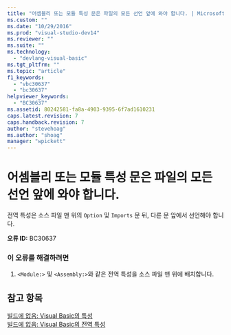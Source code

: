 ```yaml
---
title: "어셈블리 또는 모듈 특성 문은 파일의 모든 선언 앞에 와야 합니다. | Microsoft Docs"
ms.custom: ""
ms.date: "10/29/2016"
ms.prod: "visual-studio-dev14"
ms.reviewer: ""
ms.suite: ""
ms.technology: 
  - "devlang-visual-basic"
ms.tgt_pltfrm: ""
ms.topic: "article"
f1_keywords: 
  - "vbc30637"
  - "bc30637"
helpviewer_keywords: 
  - "BC30637"
ms.assetid: 80242581-fa8a-4903-9395-6f7ad1610231
caps.latest.revision: 7
caps.handback.revision: 7
author: "stevehoag"
ms.author: "shoag"
manager: "wpickett"
---
```

# 어셈블리 또는 모듈 특성 문은 파일의 모든 선언 앞에 와야 합니다.
전역 특성은 소스 파일 맨 위의 `Option` 및 `Imports` 문 뒤, 다른 문 앞에서 선언해야 합니다.  
  
 **오류 ID:** BC30637  
  
### 이 오류를 해결하려면  
  
1.  `<Module:>` 및 `<Assembly:>`와 같은 전역 특성을 소스 파일 맨 위에 배치합니다.  
  
## 참고 항목  
 [빌드에 없음: Visual Basic의 특성](http://msdn.microsoft.com/ko-kr/620bfc0e-4582-4c8b-8432-ebc5c3dccc22)   
 [빌드에 없음: Visual Basic의 전역 특성](http://msdn.microsoft.com/ko-kr/253a32d8-1531-4504-b687-088554ab71d2)